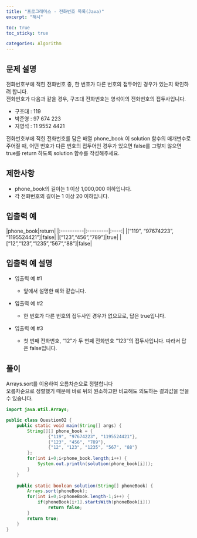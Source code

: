 ```yaml
---
title: "프로그래머스 - 전화번호 목록(Java)"
excerpt: "해시"

toc: true
toc_sticky: true

categories: Algorithm
---
```

## 문제 설명
전화번호부에 적힌 전화번호 중, 한 번호가 다른 번호의 접두어인 경우가 있는지 확인하려 합니다.  
전화번호가 다음과 같을 경우, 구조대 전화번호는 영석이의 전화번호의 접두사입니다.  
  

* 구조대 : 119  
* 박준영 : 97 674 223  
* 지영석 : 11 9552 4421  
  
전화번호부에 적힌 전화번호를 담은 배열 phone_book 이 solution 함수의 매개변수로 주어질 때, 어떤 번호가 다른 번호의 접두어인 경우가 있으면 false를 그렇지 않으면 true를 return 하도록 solution 함수를 작성해주세요.
  


## 제한사항
* phone_book의 길이는 1 이상 1,000,000 이하입니다.  
* 각 전화번호의 길이는 1 이상 20 이하입니다.  

  
## 입출력 예  

|phone_book|return|
|:----------|:---------|:----:|
|[“119”, “97674223”, “1195524421”]|false| 
|[“123”,“456”,“789”]|true| 
|[“12”,“123”,“1235”,“567”,“88”]|false|
  


## 입출력 예 설명

* 입출력 예 #1
  * 앞에서 설명한 예와 같습니다.

* 입출력 예 #2
  * 한 번호가 다른 번호의 접두사인 경우가 없으므로, 답은 true입니다.

* 입출력 예 #3
  * 첫 번째 전화번호, “12”가 두 번째 전화번호 “123”의 접두사입니다. 따라서 답은 false입니다.


## 풀이
Arrays.sort를 이용하여 오름차순으로 정렬합니다<br>
오름차순으로 정렬했기 때문에 바로 뒤의 원소하고만 비교해도 의도하는 결과값을 얻을 수 있습니다.<br>
  

``` java
import java.util.Arrays;

public class Question02 {
	public static void main(String[] args) {
		String[][] phone_book = { 
				{"119", "97674223", "1195524421"},
				{"123", "456", "789"},
				{"12", "123", "1235", "567", "88"}
		};
		for(int i=0;i<phone_book.length;i++) {
			System.out.println(solution(phone_book[i]));
		}
	}
	
	public static boolean solution(String[] phoneBook) {
		Arrays.sort(phoneBook);
		for(int i=0;i<phoneBook.length-1;i++) {
			if(phoneBook[i+1].startsWith(phoneBook[i]))
				return false;
		}		
		return true;
	}
}
```

